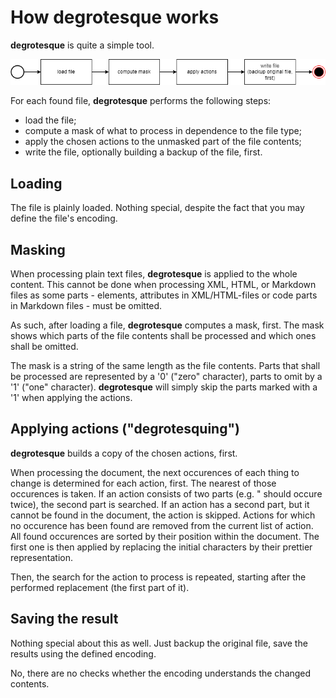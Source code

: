 # How degrotesque works

**degrotesque** is quite a simple tool.

![degrotesque workflow](workflow.png "degrotesque workflow")

For each found file, **degrotesque** performs the following steps:

* load the file;
* compute a mask of what to process in dependence to the file type;
* apply the chosen actions to the unmasked part of the file contents;
* write the file, optionally building a backup of the file, first.

## Loading

The file is plainly loaded. Nothing special, despite the fact that you may define
the file's encoding.

## Masking

When processing plain text files, **degrotesque** is applied to the whole content.
This cannot be done when processing XML, HTML, or Markdown files as some
parts - elements, attributes in XML/HTML-files or code parts in Markdown
files - must be omitted.

As such, after loading a file, **degrotesque** computes a mask, first. The mask 
shows which parts of the file contents shall be processed and which ones shall be
omitted.

The mask is a string of the same length as the file contents. Parts that shall be
processed are represented by a '0' ("zero" character), parts to omit by a '1'
("one" character). **degrotesque** will simply skip the parts marked with a '1'
when applying the actions.

## Applying actions ("degrotesquing")

**degrotesque** builds a copy of the chosen actions, first.

When processing the document, the next occurences of each thing to change is determined
for each action, first. The nearest of those occurences is taken. If an action consists
of two parts (e.g. " should occure twice), the second part is searched.
If an action has a second part, but it cannot be found in the document, the
action is skipped. Actions for which no occurence has been found are removed from the
current list of action. All found occurences are sorted by their position within the document. The first one
is then applied by replacing the initial characters by their prettier representation.

Then, the search for the action to process is repeated, starting after the performed
replacement (the first part of it).


## Saving the result

Nothing special about this as well. Just backup the original file, save the
results using the defined encoding.

No, there are no checks whether the encoding understands the changed contents.



